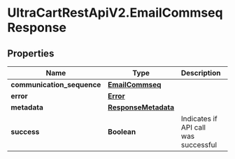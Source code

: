 # UltraCartRestApiV2.EmailCommseqResponse

## Properties
Name | Type | Description | Notes
------------ | ------------- | ------------- | -------------
**communication_sequence** | [**EmailCommseq**](EmailCommseq.md) |  | [optional] 
**error** | [**Error**](Error.md) |  | [optional] 
**metadata** | [**ResponseMetadata**](ResponseMetadata.md) |  | [optional] 
**success** | **Boolean** | Indicates if API call was successful | [optional] 


